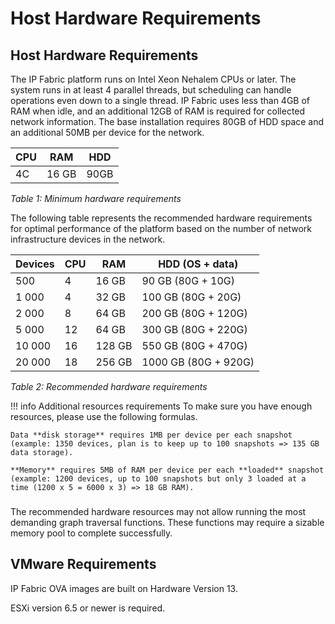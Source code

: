 # Host Hardware Requirements

## Host Hardware Requirements

The IP Fabric platform runs on Intel Xeon Nehalem CPUs or later. The system runs in at least 4 parallel threads, but scheduling can handle operations even down to a single thread. IP Fabric uses less than 4GB of RAM when idle, and an additional 12GB of RAM is required for collected network information. The base installation requires 80GB of HDD space and an additional 50MB per device for the network.

| CPU | RAM   | HDD  |
|-----|-------|------|
| 4C  | 16 GB | 90GB |

*Table* *1: Minimum hardware requirements*

The following table represents the recommended hardware requirements for
optimal performance of the platform based on the number of network
infrastructure devices in the network.

| Devices | CPU | RAM    | HDD (OS + data)      |
|---------|-----|--------|----------------------|
| 500     | 4   | 16 GB  | 90 GB (80G + 10G)    |
| 1 000   | 4   | 32 GB  | 100 GB (80G + 20G)   |
| 2 000   | 8   | 64 GB  | 200 GB (80G + 120G)  |
| 5 000   | 12  | 64 GB  | 300 GB (80G + 220G)  |
| 10 000  | 16  | 128 GB | 550 GB (80G + 470G)  |
| 20 000  | 18  | 256 GB | 1000 GB (80G + 920G) |

*Table* *2: Recommended hardware requirements*

!!! info Additional resources requirements
    To make sure you have enough resources, please use the following formulas.

    Data **disk storage** requires 1MB per device per each snapshot (example: 1350 devices, plan is to keep up to 100 snapshots => 135 GB data storage).

    **Memory** requires 5MB of RAM per device per each **loaded** snapshot (example: 1200 devices, up to 100 snapshots but only 3 loaded at a time (1200 x 5 = 6000 x 3) => 18 GB RAM).
### 

The recommended hardware resources may not allow running the most demanding graph traversal functions. These functions may require a sizable memory pool to complete successfully.

## VMware Requirements

IP Fabric OVA images are built on Hardware Version 13.

ESXi version 6.5 or newer is required.
